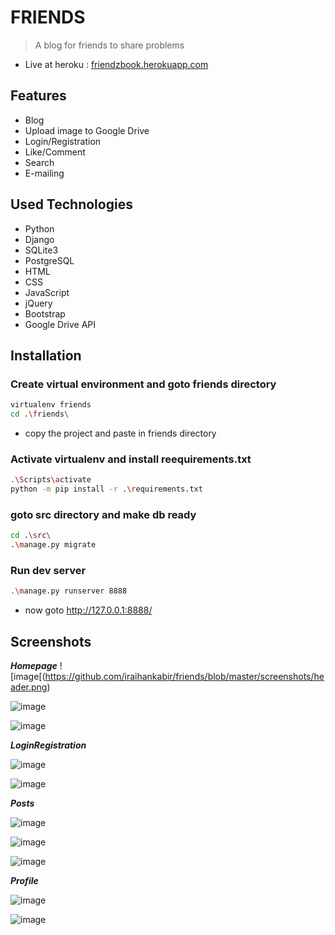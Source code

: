 FRIENDS
=============================================

> A blog for friends to share problems

* Live at heroku : [friendzbook.herokuapp.com](https://friendzbook.herokuapp.com/)

## Features
* Blog
* Upload image to Google Drive
* Login/Registration
* Like/Comment
* Search
* E-mailing

## Used Technologies
* Python
* Django
* SQLite3
* PostgreSQL
* HTML
* CSS
* JavaScript
* jQuery
* Bootstrap
* Google Drive API


## Installation

### Create virtual environment and goto friends directory
```bash
virtualenv friends
cd .\friends\
```
* copy the project and paste in friends directory

### Activate virtualenv and install reequirements.txt
```bash
.\Scripts\activate
python -m pip install -r .\requirements.txt
```
### goto src directory and make db ready
```bash
cd .\src\
.\manage.py migrate
```
### Run dev server
```bash
.\manage.py runserver 8888
```
* now goto http://127.0.0.1:8888/

## Screenshots

***Homepage***
![image[(https://github.com/iraihankabir/friends/blob/master/screenshots/header.png)

![image](https://github.com/iraihankabir/friends/blob/master/screenshots/index%20page.png)

![image](https://github.com/iraihankabir/friends/blob/master/screenshots/footer.png)


***LoginRegistration***

![image](https://github.com/iraihankabir/friends/blob/master/screenshots/login.png)

![image](https://github.com/iraihankabir/friends/blob/master/screenshots/registration.png)

***Posts***

![image](https://github.com/iraihankabir/friends/blob/master/screenshots/blog.png)

![image](https://github.com/iraihankabir/friends/blob/master/screenshots/posts.png)

![image](https://github.com/iraihankabir/friends/blob/master/screenshots/post%20detail.png)

***Profile***

![image](https://github.com/iraihankabir/friends/blob/master/screenshots/profile.png)

![image](https://github.com/iraihankabir/friends/blob/master/screenshots/public%20profile.png)

